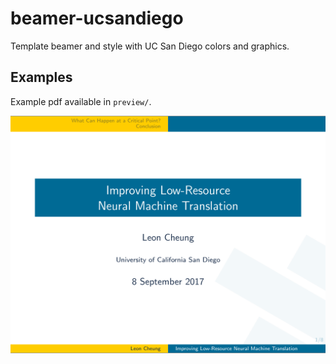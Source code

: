 # beamer-ucsandiego
Template beamer and style with UC San Diego colors and graphics.

## Examples
Example pdf available in `preview/`.

![title-frame](preview/title-frame.png)
